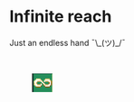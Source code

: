 # Infinite reach

Just an endless hand ¯\\\_(ツ)\_/¯



<div>

<figure><img src="../../.gitbook/assets/ezgif-4-ed333a2c31.gif" alt=""><figcaption></figcaption></figure>

 

<figure><img src="../../.gitbook/assets/изображение_2023-09-07_084913527.png" alt=""><figcaption></figcaption></figure>

</div>
